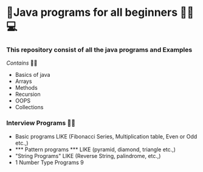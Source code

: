 # 🍵Java programs for all beginners 👩‍💻💻
### This repository consist of all the java programs and Examples
*Contains* 🫣🫣
- Basics of java
- Arrays
- Methods
- Recursion
- OOPS
- Collections
### Interview Programs 🧠🧠
- Basic programs LIKE (Fibonacci Series, Multiplication table, Even or Odd etc.,) 
- *** Pattern programs *** LIKE (pyramid, diamond, triangle etc.,)
- "String Programs" LIKE (Reverse String, palindrome, etc.,)
- 1 Number Type Programs 9

